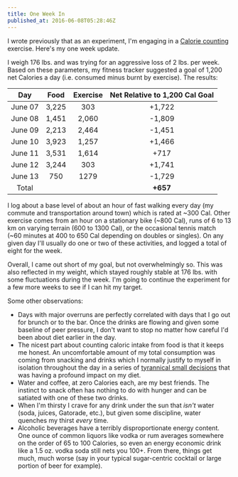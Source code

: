 ```yaml
---
title: One Week In
published_at: 2016-06-08T05:28:46Z
---
```


I wrote previously that as an experiment, I'm engaging in a [Calorie
counting](/fragments/calorie-counting) exercise. Here's my one week update.

I weigh 176 lbs. and was trying for an aggressive loss of 2 lbs. per week.
Based on these parameters, my fitness tracker suggested a goal of 1,200 net
Calories a day (i.e. consumed minus burnt by exercise). The results:

| Day     | Food    | Exercise | Net Relative to 1,200 Cal Goal |
| :-----: | :-----: | :------: | :----------------------------: |
| June 07 | 3,225   | 303      | +1,722                         |
| June 08 | 1,451   | 2,060    | -1,809                         |
| June 09 | 2,213   | 2,464    | -1,451                         |
| June 10 | 3,923   | 1,257    | +1,466                         |
| June 11 | 3,531   | 1,614    | +717                           |
| June 12 | 3,244   | 303      | +1,741                         |
| June 13 | 750     | 1279     | -1,729                         |
| Total   |         |          | **+657**                       |

I log about a base level of about an hour of fast walking every day (my commute
and transportation around town) which is rated at ~300 Cal. Other exercise
comes from an hour on a stationary bike (~800 Cal), runs of 6 to 13 km on
varying terrain (600 to 1300 Cal), or the occasional tennis match (~60 minutes
at 400 to 650 Cal depending on doubles or singles). On any given day I'll
usually do one or two of these activities, and logged a total of eight for the
week.

Overall, I came out short of my goal, but not overwhelmingly so. This was also
reflected in my weight, which stayed roughly stable at 176 lbs. with some
fluctuations during the week. I'm going to continue the experiment for a few
more weeks to see if I can hit my target.

Some other observations:

* Days with major overruns are perfectly correlated with days that I go out for
  brunch or to the bar. Once the drinks are flowing and given some baseline of
  peer pressure, I don't want to stop no matter how careful I'd been about diet
  earlier in the day.
* The nicest part about counting caloric intake from food is that it keeps me
  honest. An uncomfortable amount of my total consumption was coming from
  snacking and drinks which I normally justify to myself in isolation
  throughout the day in a series of [tyrannical small decisions][tyranny] that
  was having a profound impact on my diet.
* Water and coffee, at zero Calories each, are my best friends. The instinct to
  snack often has nothing to do with hunger and can be satiated with one of
  these two drinks.
* When I'm thirsty I crave for any drink under the sun that _isn't_ water
  (soda, juices, Gatorade, etc.), but given some discipline, water quenches my
  thirst _every_ time.
* Alcoholic beverages have a terribly disproportionate energy content. One
  ounce of common liquors like vodka or rum averages somewhere on the order of
  65 to 100 Calories, so even an energy economic drink like a 1.5 oz. vodka
  soda still nets you 100+. From there, things get much, much worse (say in
  your typical sugar-centric cocktail or large portion of beer for example).

[tyranny]: https://en.wikipedia.org/wiki/Tyranny_of_small_decisions
